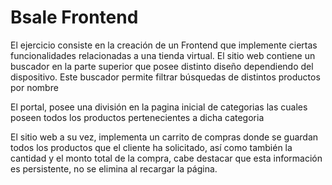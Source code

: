# Bsale Frontend

El ejercicio consiste en la creación de un Frontend que implemente ciertas funcionalidades relacionadas a una tienda virtual. El sitio web contiene un buscador en la parte superior que posee distinto diseño dependiendo del dispositivo. Este buscador permite filtrar búsquedas de distintos productos por nombre

El portal, posee una división en la pagina inicial de categorias las cuales poseen todos los productos pertenecientes a dicha categoria

El sitio web a su vez, implementa un carrito de compras donde se guardan todos los productos que el cliente ha solicitado, así como también la cantidad y el monto total de la compra, cabe destacar que esta información es persistente, no se elimina al recargar la página.